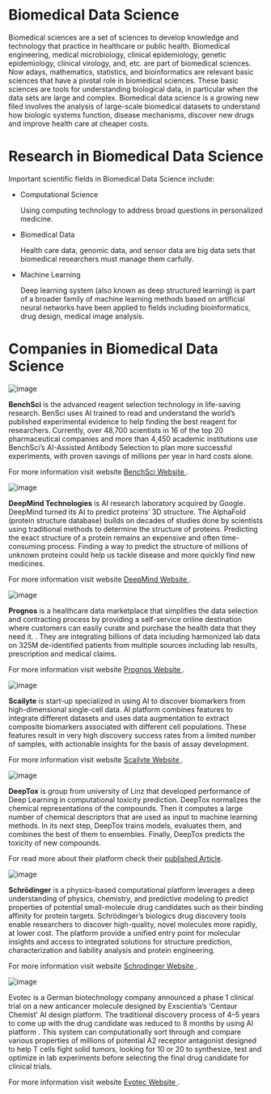 # Biomedical Data Science
Biomedical sciences are a set of sciences to develop knowledge and technology that practice in healthcare or public health.  Biomedical engineering, medical microbiology, clinical epidemiology, genetic epidemiology, clinical virology, and, etc. are part of biomedical sciences.  Now adays, mathematics, statistics, and bioinformatics are relevant basic sciences that have a pivotal role in biomedical sciences. These basic sciences are tools for understanding biological data, in particular when the data sets are large and complex. 
Biomedical data science is a growing new filed involves the analysis of large-scale biomedical datasets to understand how biologic systems function, disease mechanisms, discover new drugs and improve health care at cheaper costs. 
# Research in Biomedical Data Science
Important scientific fields in Biomedical Data Science include:
- Computational Science

  Using computing technology to address broad questions in personalized medicine.

- Biomedical Data


  Health care data, genomic data, and sensor data are big data sets that biomedical researchers must manage them carfully. 
  
- Machine Learning 

  Deep learning system (also known as deep structured learning) is part of a broader family of machine learning methods based on artificial neural networks have been applied to fields including bioinformatics, drug design, medical image analysis. 

# Companies in Biomedical Data Science

![image](https://user-images.githubusercontent.com/101681195/175839500-ab75cd3b-11f4-4b27-8b6d-036a0b60759a.png)

**BenchSci** is the advanced reagent selection technology in life-saving research. BenSci uses Al trained to read and understand the world’s published experimental evidence to help finding the best reagent for researchers. Currently, over 48,700 scientists in 16 of the top 20 pharmaceutical companies and more than 4,450 academic institutions use BenchSci’s AI-Assisted Antibody Selection to plan more successful experiments, with proven savings of millions per year in hard costs alone. 

For more information visit  website [BenchSci Website ](https://www.benchsci.com/).

![image](https://user-images.githubusercontent.com/101681195/176076388-a548bd69-27bc-4951-8342-72e8767ca7a9.png)

**DeepMind Technologies** is AI research laboratory acquired by Google. DeepMind turned its AI to predict proteins’ 3D structure. The AlphaFold (protein structure database) builds on decades of studies done by scientists using traditional methods to determine the structure of proteins. Predicting the exact structure of a protein remains an expensive and often time-consuming process. Finding a way to predict the structure of millions of unknown proteins could help us tackle disease and more quickly find new medicines. 

For more information visit  website [DeepMind Website ](https://www.deepmind.com/).


![image](https://user-images.githubusercontent.com/101681195/175840823-139c978c-b262-4b05-a38d-a859245d3075.png)

**Prognos** is a healthcare data marketplace that simplifies the data selection and contracting process by providing a self-service online destination where customers can easily curate and purchase the health data that they need it. . They are integrating billions of data including harmonized lab data on 325M de-identified patients from multiple sources including lab results, prescription and medical claims. 

For more information visit  website [Prognos Website ](https://prognoshealth.com/).

![image](https://user-images.githubusercontent.com/101681195/176076203-2dc00d45-0a8a-4ded-82f4-a93a2b309137.png)

**Scailyte** is start-up specialized in using AI to discover biomarkers from high-dimensional single-cell data. AI platform combines features to integrate different datasets and uses data augmentation to extract composite biomarkers associated with different cell populations. These features result in very high discovery success rates from a limited number of samples, with actionable insights for the basis of assay development.

For more information visit  website [Scailyte Website ](https://scailyte.com/).

![image](https://user-images.githubusercontent.com/101681195/176069107-1289ce16-51ac-4081-9d15-223de856e324.png)


**DeepTox** is group from university of Linz that developed performance of Deep Learning in computational toxicity prediction. DeepTox normalizes the chemical representations of the compounds. Then it computes a large number of chemical descriptors that are used as input to machine learning methods. In its next step, DeepTox trains models, evaluates them, and combines the best of them to ensembles. Finally, DeepTox predicts the toxicity of new compounds.

For read more about their platform check their [published Article](https://www.frontiersin.org/articles/10.3389/fenvs.2015.00080/full).

![image](https://user-images.githubusercontent.com/101681195/176071775-b5efbf4f-27cb-43e7-89eb-67741324e647.png)

**Schrödinger** is a physics-based computational platform leverages a deep understanding of physics, chemistry, and predictive modeling to predict properties of potential small-molecule drug candidates such as their binding affinity for protein targets. Schrödinger’s biologics drug discovery tools enable researchers to discover high-quality, novel molecules more rapidly, at lower cost. The platform provide a unified entry point for molecular insights and access to integrated solutions for structure prediction, characterization and liability analysis and protein engineering.

For more information visit  website [Schrodinger Website ](https://www.schrodinger.com/).

![image](https://user-images.githubusercontent.com/101681195/176072555-7e041029-7b28-4da2-a9fc-a313203789cf.png)

Evotec is a German biotechnology company announced a phase 1 clinical trial on a new anticancer molecule designed by Exscientia’s ‘Centaur Chemist’ AI design platform. The traditional discovery process of  4–5 years to come up with the drug candidate was reduced to 8 months by using AI platform . This system can computationally sort through and compare various properties of millions of potential A2 receptor antagonist designed to help T cells fight solid tumors, looking for 10 or 20 to synthesize, test and optimize in lab experiments before selecting the final drug candidate for clinical trials.

For more information visit  website [Evotec Website ](https://www.evotec.com/en).


